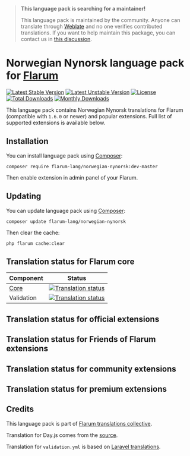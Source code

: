 > **This language pack is searching for a maintainer!**
>
> This language pack is maintained by the community. Anyone can translate through [Weblate](https://weblate.rob006.net/languages/nn/flarum/) and no one verifies contributed translations. If you want to help maintain this package, you can contact us in [this discussion](https://discuss.flarum.org/d/27519-the-flarum-language-project).


# Norwegian Nynorsk language pack for [Flarum](https://flarum.org/)

[![Latest Stable Version](https://img.shields.io/packagist/v/flarum-lang/norwegian-nynorsk?color=success&label=stable)](https://packagist.org/packages/flarum-lang/norwegian-nynorsk) 
[![Latest Unstable Version](https://img.shields.io/packagist/v/flarum-lang/norwegian-nynorsk?include_prereleases&label=unstable)](https://packagist.org/packages/flarum-lang/norwegian-nynorsk) 
[![License](https://img.shields.io/packagist/l/flarum-lang/norwegian-nynorsk)](https://packagist.org/packages/flarum-lang/norwegian-nynorsk) 
[![Total Downloads](https://img.shields.io/packagist/dt/flarum-lang/norwegian-nynorsk)](https://packagist.org/packages/flarum-lang/norwegian-nynorsk/stats) 
[![Monthly Downloads](https://img.shields.io/packagist/dm/flarum-lang/norwegian-nynorsk)](https://packagist.org/packages/flarum-lang/norwegian-nynorsk/stats) 

This language pack contains Norwegian Nynorsk translations for Flarum (compatible with `1.6.0` or newer) and popular extensions. Full list of supported extensions is available below.


## Installation

You can install language pack using [Composer](https://getcomposer.org/):

```console
composer require flarum-lang/norwegian-nynorsk:dev-master
```

Then enable extension in admin panel of your Flarum.


## Updating

You can update language pack using [Composer](https://getcomposer.org/):

```console
composer update flarum-lang/norwegian-nynorsk
```

Then clear the cache:

```console
php flarum cache:clear
```


## Translation status for Flarum core

| Component | Status |
| --- | --- |
| [Core](https://github.com/flarum/flarum-core) | [![Translation status](https://weblate.rob006.net/widgets/flarum/nn/core/svg-badge.svg)](https://weblate.rob006.net/projects/flarum/core/nn/) |
| Validation | [![Translation status](https://weblate.rob006.net/widgets/flarum/nn/validation/svg-badge.svg)](https://weblate.rob006.net/projects/flarum/validation/nn/) |


## Translation status for official extensions

<!-- flarum-extensions-list-start -->
<!-- flarum-extensions-list-stop -->


## Translation status for Friends of Flarum extensions

<!-- fof-extensions-list-start -->
<!-- fof-extensions-list-stop -->


## Translation status for community extensions

<!-- various-extensions-list-start -->
<!-- various-extensions-list-stop -->


## Translation status for premium extensions

<!-- premium-extensions-list-start -->
<!-- premium-extensions-list-stop -->


## Credits

This language pack is part of [Flarum translations collective](https://github.com/rob006-software/flarum-translations).

Translation for Day.js comes from the [source](https://github.com/iamkun/dayjs/blob/v1.10.4/src/locale/nn.js).

Translation for `validation.yml` is based on [Laravel translations](https://github.com/Laravel-Lang/lang/blob/8.1.3/src/nn/validation.php).
